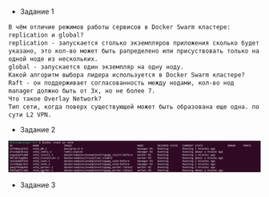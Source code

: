 - Задание 1
```text
В чём отличие режимов работы сервисов в Docker Swarm кластере: replication и global?
replication - запускается столько экземпляров приложения сколько будет указано, это кол-во может быть рапределено или присуствовать только на одной ноде из нескольких.
global - запускается один экземпляр на одну ноду.
Какой алгоритм выбора лидера используется в Docker Swarm кластере?
Raft - он поддерживает согласованность между нодами, кол-во нод manager должно быть от 3х, но не более 7.
Что такое Overlay Network?
Тип сети, когда поверх существующей может быть образована еще одна. по сути L2 VPN.
```
- Задание 2

![Screenshot from 2023-02-21 22-21-13.png](https://github.com/northsilver/devOPS_tutorial/blob/master/PICtures/Screenshot%20from%202023-02-21%2022-21-13.png?raw=true)

- Задание 3

